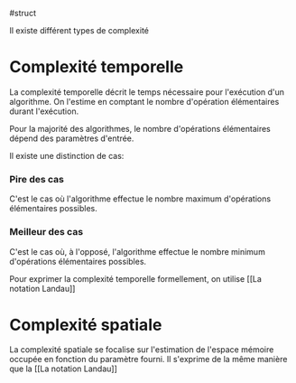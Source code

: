 #struct 

Il existe différent types de complexité

# Complexité temporelle
La complexité temporelle décrit le temps nécessaire pour l'exécution d'un algorithme. On l'estime en comptant le nombre d'opération élémentaires durant l'exécution.

Pour la majorité des algorithmes, le nombre d'opérations élémentaires dépend des paramètres d'entrée. 

Il existe une distinction de cas:
### Pire des cas
C'est le cas où l'algorithme effectue le nombre maximum d'opérations élémentaires possibles.

### Meilleur des cas
C'est le cas où, à l'opposé, l'algorithme effectue le nombre minimum d'opérations élémentaires possibles.

Pour exprimer la complexité temporelle formellement, on utilise [[La notation Landau]]

# Complexité spatiale
La complexité spatiale se focalise sur l'estimation de l'espace mémoire occupée en fonction du paramètre fourni.
Il s'exprime de la même manière que la [[La notation Landau]]

